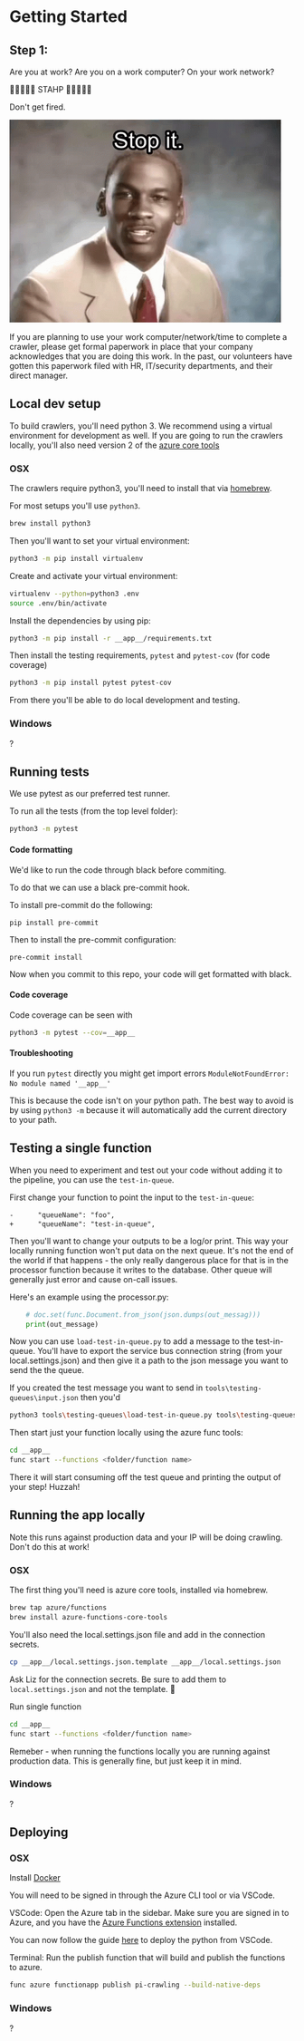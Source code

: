 # Getting Started

## Step 1:

Are you at work? Are you on a work computer? On your work network?

🛑🛑🛑🛑🛑 STAHP 🛑🛑🛑🛑🛑

Don't get fired.

![mj](./imgs/stahp.gif)

If you are planning to use your work computer/network/time to complete a crawler, please get formal paperwork in place that your company acknowledges that you are doing this work. In the past, our volunteers have gotten this paperwork filed with HR, IT/security departments, and their direct manager.

## Local dev setup

To build crawlers, you'll need python 3. We recommend using a virtual environment for development as well. If you are going to run the crawlers locally, you'll also need version 2 of the [azure core tools](https://docs.microsoft.com/en-us/azure/azure-functions/functions-run-local)

### OSX

The crawlers require python3, you'll need to install that via [homebrew](https://brew.sh/).

For most setups you'll use `python3`.

```bash
brew install python3
```

Then you'll want to set your virtual environment:

```bash
python3 -m pip install virtualenv
```

Create and activate your virtual environment:

```bash
virtualenv --python=python3 .env
source .env/bin/activate
```

Install the dependencies by using pip:

```bash
python3 -m pip install -r __app__/requirements.txt
```

Then install the testing requirements, `pytest` and `pytest-cov` (for code coverage)

```bash
python3 -m pip install pytest pytest-cov
```

From there you'll be able to do local development and testing.

### Windows

?

## Running tests

We use pytest as our preferred test runner.

To run all the tests (from the top level folder):

```bash
python3 -m pytest
```

#### Code formatting

We'd like to run the code through black before commiting.

To do that we can use a black pre-commit hook.

To install pre-commit do the following:

```
pip install pre-commit
```

Then to install the pre-commit configuration:

```
pre-commit install
```

Now when you commit to this repo, your code will get formatted with black.

#### Code coverage

Code coverage can be seen with

```bash
python3 -m pytest --cov=__app__
```

#### Troubleshooting

If you run `pytest` directly you might get import errors `ModuleNotFoundError: No module named '__app__'`

This is because the code isn't on your python path. The best way to avoid is by using `python3 -m` because it will automatically add the current directory to your path.

## Testing a single function

When you need to experiment and test out your code without adding it to the pipeline, you can use the `test-in-queue`.

First change your function to point the input to the `test-in-queue`:

```git
-      "queueName": "foo",
+      "queueName": "test-in-queue",
```

Then you'll want to change your outputs to be a log/or print. This way your locally running function won't put data on the next queue. It's not the end of the world if that happens - the only really dangerous place for that is in the processor function because it writes to the database. Other queue will generally just error and cause on-call issues.

Here's an example using the processor.py:

```python
    # doc.set(func.Document.from_json(json.dumps(out_messag)))
    print(out_message)
```

Now you can use `load-test-in-queue.py` to add a message to the test-in-queue. You'll have to export the service bus connection string (from your local.settings.json) and then give it a path to the json message you want to send the the queue.

If you created the test message you want to send in `tools\testing-queues\input.json` then you'd

```bash
python3 tools\testing-queues\load-test-in-queue.py tools\testing-queues\input.json
```

Then start just your function locally using the azure func tools:

```bash
cd __app__
func start --functions <folder/function name>
```

There it will start consuming off the test queue and printing the output of your step! Huzzah!

## Running the app locally

Note this runs against production data and your IP will be doing crawling. Don't do this at work!

### OSX

The first thing you'll need is azure core tools, installed via homebrew.

```bash
brew tap azure/functions
brew install azure-functions-core-tools
```

You'll also need the local.settings.json file and add in the connection secrets.

```bash
cp __app__/local.settings.json.template __app__/local.settings.json
```

Ask Liz for the connection secrets. Be sure to add them to `local.settings.json` and not the template. 🙂

Run single function

```bash
cd __app__
func start --functions <folder/function name>
```

Remeber - when running the functions locally you are running against production data. This is generally fine, but just keep it in mind.

### Windows

?

## Deploying

### OSX

Install [Docker](https://docs.docker.com/docker-for-mac/install/)

You will need to be signed in through the Azure CLI tool or via VSCode.

VSCode:
Open the Azure tab in the sidebar. Make sure you are signed in to Azure, and you have the [Azure Functions extension](https://marketplace.visualstudio.com/items?itemName=ms-azuretools.vscode-azurefunctions) installed.

You can now follow the guide [here](https://docs.microsoft.com/en-us/azure/developer/python/tutorial-vs-code-serverless-python-05) to deploy the python from VSCode.

Terminal:
Run the publish function that will build and publish the functions to azure.

```bash
func azure functionapp publish pi-crawling --build-native-deps
```

### Windows

?

